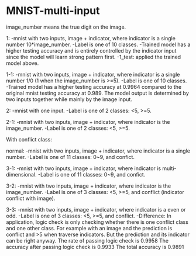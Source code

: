 # MNIST-multi-input

image_number means the true digit on the image.

1: -mnist with two inputs, image + indicator, where indicator is a single number 10*image_number. -Label is one of 10 classes. -Trained model has a higher testing accuracy and is entirely controlled by the indicator input since the model will learn strong pattern first. -1_test: applied the trained model above.

1-1: -mnist with two inputs, image + indicator, where indicator is a single number 1/0 (1 when the image_number is >=5). -Label is one of 10 classes. -Trained model has a higher testing accuracy at 0.9964 compared to the original mnist testing accuracy at 0.989. The model output is determined by two inputs together while mainly by the image input.

2: -mnist with one input. -Label is one of 2 classes: <5, >=5.

2-1: -mnist with two inputs, image + indicator, where indicator is the image_number. -Label is one of 2 classes: <5, >=5.

With conflict class:

normal: -mnist with two inputs, image + indicator, where indicator is a single number. -Label is one of 11 classes: 0~9, and confict.

3-1: -mnist with two inputs, image + indicator, where indicator is multi-dimensional. -Label is one of 11 classes: 0~9, and confict.

3-2: -mnist with two inputs, image + indicator, where indicator is the image_number. -Label is one of 3 classes: <5, >=5, and conflict (indicator conflict with image).

3-3: -mnist with two inputs, image + indicator, where indicator is a even or odd. -Label is one of 3 classes: <5, >=5, and conflict. -Difference: In application, logic check is only checking whether there is one conflict class and one other class. For example with an image and the prediction is conflict and >5 when traverse indicators. But the prediction and its indicator can be right anyway. The rate of passing logic check is 0.9958 The accuracy after passing logic check is 0.9933 The total accuracy is 0.9891
